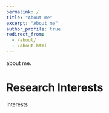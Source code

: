 ```yaml
---
permalink: /
title: "About me"
excerpt: "About me"
author_profile: true
redirect_from: 
  - /about/
  - /about.html
---
```


about me.



Research Interests
======
interests

